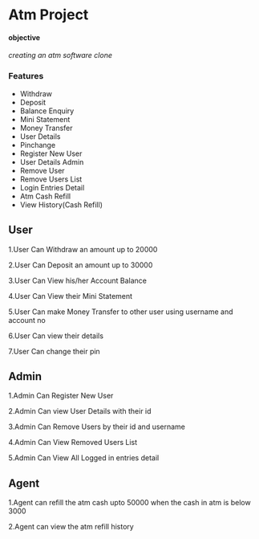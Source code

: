 # Atm Project

#### objective
*creating an atm software clone*

### Features
* Withdraw
* Deposit
* Balance Enquiry
* Mini Statement
* Money Transfer
* User Details
* Pinchange
* Register New User
* User Details Admin
* Remove User
* Remove Users List
* Login Entries Detail
* Atm Cash Refill
* View History(Cash Refill)


## User

1.User Can Withdraw an amount up to 20000

2.User Can Deposit an amount up to 30000

3.User Can View his/her Account Balance

4.User Can View their Mini Statement

5.User Can make Money Transfer to other user using username and account no

6.User Can view their details

7.User Can change their pin

## Admin

1.Admin Can Register New User

2.Admin Can view User Details with their id

3.Admin Can Remove Users by their id and username

4.Admin Can View Removed Users List

5.Admin Can View All Logged in entries detail

## Agent

1.Agent can refill the atm cash upto 50000 when the cash in atm is below 3000

2.Agent can view the atm refill history